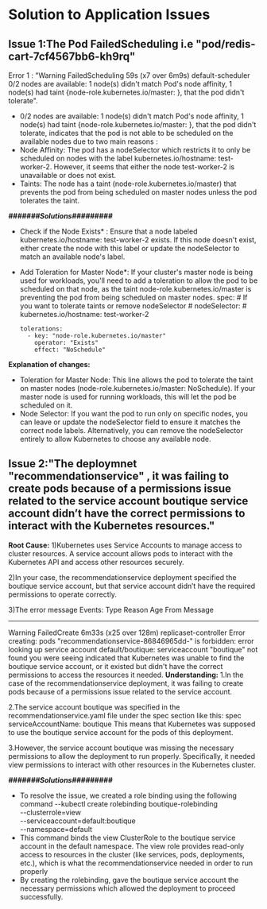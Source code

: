 # Solution to Application Issues
## Issue 1:The Pod FailedScheduling  i.e "pod/redis-cart-7cf4567bb6-kh9rq" 
 Error 1 : "Warning  FailedScheduling  59s (x7 over 6m9s)  default-scheduler  0/2 nodes are available: 1 node(s) didn't match Pod's node affinity, 1 node(s) had taint {node-role.kubernetes.io/master: }, that the pod didn't tolerate".
 - 0/2 nodes are available: 1 node(s) didn't match Pod's node affinity, 1 node(s) had taint {node-role.kubernetes.io/master: }, that the pod didn't tolerate, indicates that the pod is not able to be scheduled on the available nodes due to two main reasons :
 - Node Affinity: The pod has a nodeSelector which restricts it to only be scheduled on nodes with the label kubernetes.io/hostname: test-worker-2. However, it seems that either the node test-worker-2 is unavailable or does not exist.
- Taints: The node has a taint (node-role.kubernetes.io/master) that prevents the pod from being scheduled on master nodes unless the pod tolerates the taint.

***#######Solutions#########***

- Check if the Node Exists* : Ensure that a node labeled kubernetes.io/hostname: test-worker-2 exists. If this node doesn't exist, either create the node with this label or update the nodeSelector to match an available node's label.

- Add Toleration for Master Node*: If your cluster's master node is being used for workloads, you'll need to add a toleration to allow the pod to be scheduled on that node, as the taint node-role.kubernetes.io/master is preventing the pod from being scheduled on master nodes.
spec:
      # If you want to tolerate taints or remove nodeSelector
      # nodeSelector:
      #   kubernetes.io/hostname: test-worker-2
      
      tolerations:
        - key: "node-role.kubernetes.io/master"
          operator: "Exists"
          effect: "NoSchedule"
**Explanation of changes:**
- Toleration for Master Node: This line allows the pod to tolerate the taint on master nodes (node-role.kubernetes.io/master: NoSchedule). If your master node is used for running workloads, this will let the pod be scheduled on it.
- Node Selector: If you want the pod to run only on specific nodes, you can leave or update the nodeSelector field to ensure it matches the correct node labels. Alternatively, you can remove the nodeSelector entirely to allow Kubernetes to choose any available node.
  
## Issue 2:"The deploymnet "recommendationservice" , it was failing to create pods because of a permissions issue related to the service account boutique service account didn’t have the correct permissions to interact with the Kubernetes resources." 

 **Root Cause:**
1)Kubernetes uses Service Accounts to manage access to cluster resources. A service account allows pods to interact with the Kubernetes API and access other resources securely.

2)In your case, the recommendationservice deployment specified the boutique service account, but that service account didn’t have the required permissions to operate correctly.
 
3)The error message
  Events:
  Type     Reason        Age                    From                   Message
  ----     ------        ----                   ----                   -------
  Warning  FailedCreate  6m33s (x25 over 128m)  replicaset-controller  Error creating: pods "recommendationservice-86846965dd-" is forbidden: error looking up service account 
  default/boutique: serviceaccount "boutique" not found
  you were seeing indicated that Kubernetes was unable to find the boutique service account, or it existed but didn't have the correct permissions to access the resources it needed.
  **Understanding:**
1.In the case of the recommendationservice deployment, it was failing to create pods because of a permissions issue related to the service account.

2.The service account boutique was specified in the recommendationservice.yaml file under the spec section like this:
spec
serviceAccountName: boutique
This means that Kubernetes was supposed to use the boutique service account for the pods of this deployment.

3.However, the service account boutique was missing the necessary permissions to allow the deployment to run properly. Specifically, it needed view permissions to interact with other resources in the Kubernetes cluster.

***#######Solutions#########***
- To resolve the issue, we created a role binding using the following command
  --kubectl create rolebinding boutique-rolebinding \
  --clusterrole=view \
  --serviceaccount=default:boutique \
  --namespace=default
- This command binds the view ClusterRole to the boutique service account in the default namespace.
  The view role provides read-only access to resources in the cluster (like services, pods, deployments, etc.), which is what the recommendationservice needed in order to run properly
- By creating the rolebinding, gave the boutique service account the necessary permissions which allowed the deployment to proceed successfully.

